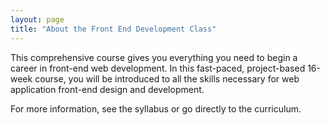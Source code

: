 ```yaml
---
layout: page
title: "About the Front End Development Class"
---
```


This comprehensive course gives you everything you need to begin a career in front-end web development. In this fast-paced, project-based 16-week course, you will be introduced to all the skills necessary for web application front-end design and development.

For more information, see the syllabus or go directly to the curriculum.